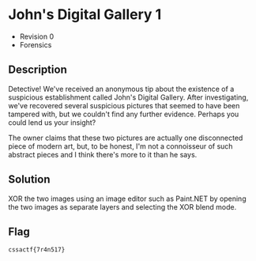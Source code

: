 # John's Digital Gallery 1
- Revision 0
- Forensics

## Description
Detective! We've received an anonymous tip about the existence of a suspicious establishment called John's Digital Gallery. After investigating, we've recovered several suspicious pictures that seemed to have been tampered with, but we couldn't find any further evidence. Perhaps you could lend us your insight?

The owner claims that these two pictures are actually one disconnected piece of modern art, but, to be honest, I'm not a connoisseur of such abstract pieces and I think there's more to it than he says.

## Solution
XOR the two images using an image editor such as Paint.NET by opening the two images as separate layers and selecting the XOR blend mode.

## Flag
`cssactf{7r4n517}`
